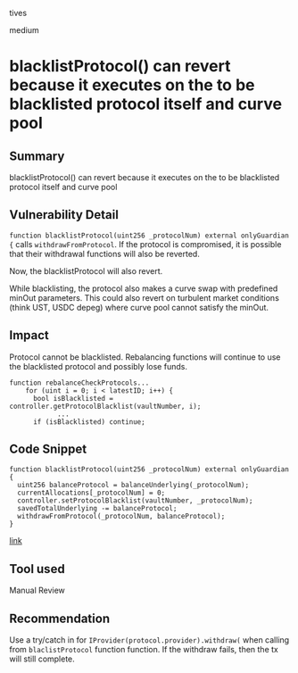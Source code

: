 tives

medium

# blacklistProtocol() can revert because it executes on the to be blacklisted protocol itself and curve pool

## Summary

blacklistProtocol() can revert because it executes on the to be blacklisted protocol itself and curve pool

## Vulnerability Detail

`function blacklistProtocol(uint256 _protocolNum) external onlyGuardian {` calls `withdrawFromProtocol`. If the protocol is compromised, it is possible that their withdrawal functions will also be reverted.

Now, the blacklistProtocol will also revert.

While blacklisting, the protocol also makes a curve swap with predefined minOut parameters. This could also revert on turbulent market conditions (think UST, USDC depeg) where curve pool cannot satisfy the minOut.

## Impact

Protocol cannot be blacklisted. Rebalancing functions will continue to use the blacklisted protocol and possibly lose funds.

```solidity
function rebalanceCheckProtocols...
    for (uint i = 0; i < latestID; i++) {
      bool isBlacklisted = controller.getProtocolBlacklist(vaultNumber, i);
			...
      if (isBlacklisted) continue;
```

## Code Snippet

```solidity
function blacklistProtocol(uint256 _protocolNum) external onlyGuardian {
  uint256 balanceProtocol = balanceUnderlying(_protocolNum);
  currentAllocations[_protocolNum] = 0;
  controller.setProtocolBlacklist(vaultNumber, _protocolNum);
  savedTotalUnderlying -= balanceProtocol;
  withdrawFromProtocol(_protocolNum, balanceProtocol);
}
```

[link](https://github.com/sherlock-audit/2023-01-derby/blob/main/derby-yield-optimiser/contracts/Vault.sol/#L477)

## Tool used

Manual Review

## Recommendation

Use a try/catch in for `IProvider(protocol.provider).withdraw(` when calling from `blaclistProtocol` function function. If the withdraw fails, then the tx will still complete.
